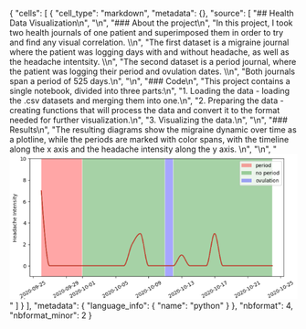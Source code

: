 {
 "cells": [
  {
   "cell_type": "markdown",
   "metadata": {},
   "source": [
    "## Health Data Visualization\n",
    "\n",
    "### About the project\n",
    "In this project, I took two health journals of one patient and superimposed them in order to try and find any visual correlation. \\\n",
    "The first dataset is a migraine journal where the patient was logging days with and without headache, as well as the headache intentsity. \\\n",
    "The second dataset is a period journal, where the patient was logging their period and ovulation dates. \\\n",
    "Both journals span a period of 525 days.\n",
    "\n",
    "### Code\n",
    "This project contains a single notebook, divided into three parts:\n",
    "1. Loading the data - loading the .csv datasets and merging them into one.\n",
    "2. Preparing the data - creating functions that will process the data and convert it to the format needed for further visualization.\n",
    "3. Visualizing the data.\n",
    "\n",
    "### Results\n",
    "The resulting diagrams show the migraine dynamic over time as a plotline, while the periods are marked with color spans, with the timeline along the x axis and the headache intensity along the y axis. \n",
    "\n",
    "![Sample diagram](diagram_example.png)"
   ]
  }
 ],
 "metadata": {
  "language_info": {
   "name": "python"
  }
 },
 "nbformat": 4,
 "nbformat_minor": 2
}
